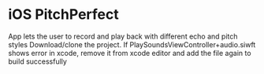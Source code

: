 # iOS PitchPerfect
App lets the user to record and play back with different echo and pitch styles
Download/clone the project. If PlaySoundsViewController+audio.siwft shows error in xcode, remove it from xcode editor and add the file again to build successfully
